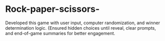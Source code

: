 # Rock-paper-scissors-
Developed this game with user input, computer randomization, and winner determination logic.
{Ensured hidden choices until reveal, clear prompts, and end-of-game summaries for better engagement.
